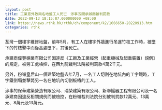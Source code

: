 ```yaml
---
layout: post
title: 工業意外致兩名地盤工人死亡　涉事五間承辦商被判罰款
date: 2022-09-13 18:15:07.000000000 +08:00
link: https://news.rthk.hk/rthk/ch/component/k2/1666650-20220913.htm
categories: rthk
---
```


荃灣一個樓宇維修地盤，前年5月，有工人在樓宇外牆進行吊運竹枝工作時，被墮下的竹枝擊中而從高處墮下，其後死亡。

承建商偉豐棚業有限公司因違反《工廠及工業經營（起重機械及起重裝置）規例》的規定，被勞工處檢控，在西九龍裁判法院被判罰款4萬2千元。

另外，粉嶺皇后山一個建築地盤去年7月，一名工人切割在地坑內的工字鐵時，工字鐵倒塌並擊斃另一名在地坑內切割板樁的工人。

涉事的保華建築營造有限公司、瑞榮建築有限公司、新聯鐵器工程有限公司及一名承建商因違反相關規例而被檢控，在粉嶺裁判法院分別被判罰款12萬元、13萬元、8萬元及13萬元。
